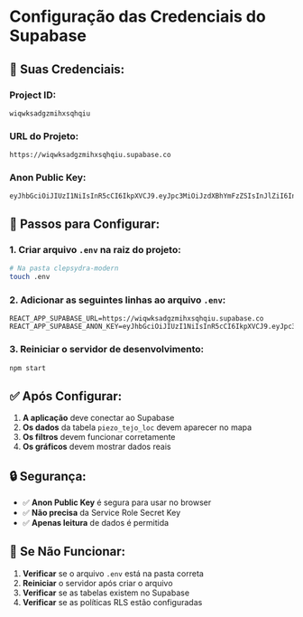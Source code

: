 # Configuração das Credenciais do Supabase

## 🔑 Suas Credenciais:

### Project ID:
```
wiqwksadgzmihxsqhqiu
```

### URL do Projeto:
```
https://wiqwksadgzmihxsqhqiu.supabase.co
```

### Anon Public Key:
```
eyJhbGciOiJIUzI1NiIsInR5cCI6IkpXVCJ9.eyJpc3MiOiJzdXBhYmFzZSIsInJlZiI6IndpcXdrc2FkZ3ptaWh4c3FocWl1Iiwicm9sZSI6ImFub24iLCJpYXQiOjE3NTI3NTk3MDEsImV4cCI6MjA2ODMzNTcwMX0.4bVfqrL77Y51fyPt2cN34yMyOKIBVpuwLdg59qvfwTk
```

## 📝 Passos para Configurar:

### 1. Criar arquivo `.env` na raiz do projeto:
```bash
# Na pasta clepsydra-modern
touch .env
```

### 2. Adicionar as seguintes linhas ao arquivo `.env`:
```env
REACT_APP_SUPABASE_URL=https://wiqwksadgzmihxsqhqiu.supabase.co
REACT_APP_SUPABASE_ANON_KEY=eyJhbGciOiJIUzI1NiIsInR5cCI6IkpXVCJ9.eyJpc3MiOiJzdXBhYmFzZSIsInJlZiI6IndpcXdrc2FkZ3ptaWh4c3FocWl1Iiwicm9sZSI6ImFub24iLCJpYXQiOjE3NTI3NTk3MDEsImV4cCI6MjA2ODMzNTcwMX0.4bVfqrL77Y51fyPt2cN34yMyOKIBVpuwLdg59qvfwTk
```

### 3. Reiniciar o servidor de desenvolvimento:
```bash
npm start
```

## ✅ Após Configurar:

1. **A aplicação** deve conectar ao Supabase
2. **Os dados** da tabela `piezo_tejo_loc` devem aparecer no mapa
3. **Os filtros** devem funcionar corretamente
4. **Os gráficos** devem mostrar dados reais

## 🔒 Segurança:

- ✅ **Anon Public Key** é segura para usar no browser
- ✅ **Não precisa** da Service Role Secret Key
- ✅ **Apenas leitura** de dados é permitida

## 🚨 Se Não Funcionar:

1. **Verificar** se o arquivo `.env` está na pasta correta
2. **Reiniciar** o servidor após criar o arquivo
3. **Verificar** se as tabelas existem no Supabase
4. **Verificar** se as políticas RLS estão configuradas 